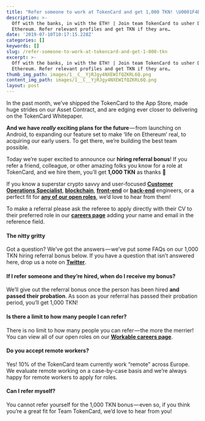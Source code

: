 ```yaml
---
title: "Refer someone to work at TokenCard and get 1,000 TKN! \U0001F4B8"
description: >-
  Off with the banks, in with the ETH! | Join team TokenCard to usher Defi on
  Ethereum. Refer relevant profiles and get TKN if they are…
date: '2019-07-10T10:17:15.228Z'
categories: []
keywords: []
slug: /refer-someone-to-work-at-tokencard-and-get-1-000-tkn
excerpt: >-
  Off with the banks, in with the ETH! | Join team TokenCard to usher Defi on
  Ethereum. Refer relevant profiles and get TKN if they are…
thumb_img_path: images/1__C__YjRJgy4NXEWIfQZKRL6Q.png
content_img_path: images/1__C__YjRJgy4NXEWIfQZKRL6Q.png
layout: post
---
```



In the past month, we’ve shipped the TokenCard to the App Store, made huge strides on our Asset Contract, and are edging ever closer to delivering on the TokenCard Whitepaper.

**And we have _really_ exciting plans for the future** — from launching on Android, to expanding our feature set to make ‘life on Ethereum’ real, to acquiring our early users. To get there, we’re building the best team possible.

Today we’re super excited to announce our **hiring referral bonus**! If you refer a friend, colleague, or other amazing folks you know for a role at TokenCard, and we hire them, you’ll get **1,000 TKN** as thanks 💸

If you know a superstar crypto savvy and user-focused [**Customer Operations Specialist**](https://tokencard.workable.com/j/F9EF2A9638?viewed=true), [**blockchain**](https://tokencard.workable.com/j/90F62A3660?viewed=true), [**front-end**](https://tokencard.workable.com/j/24FDC8F978?viewed=true) or [**back-end**](https://tokencard.workable.com/j/06EDF40089?viewed=true) engineers, or a perfect fit for [**any of our open roles**](https://tokencard.workable.com), we’d love to hear from them!

To make a referral please ask the referee to apply directly with their CV to their preferred role in our [**careers page**](https://tokencard.workable.com) adding your name and email in the reference field.

#### The nitty gritty

Got a question? We’ve got the answers — we’ve put some FAQs on our 1,000 TKN hiring referral bonus below. If you have a question that isn’t answered here, drop us a note on [**Twitter**](https://twitter.com/tokencard_io).

#### If I refer someone and they’re hired, when do I receive my bonus?

We’ll give out the referral bonus once the person has been hired **and passed their probation**. As soon as your referral has passed their probation period, you’ll get 1,000 TKN!

#### Is there a limit to how many people I can refer?

There is no limit to how many people you can refer — the more the merrier! You can view all of our open roles on our [**Workable careers page**](https://tokencard.workable.com).

#### Do you accept remote workers?

Yes! 10% of the TokenCard team currently work “remote” across Europe. We evaluate remote working on a case-by-case basis and we’re always happy for remote workers to apply for roles.

#### Can I refer myself?

You cannot refer yourself for the 1,000 TKN bonus — even so, if you think you’re a great fit for Team TokenCard, we’d love to hear from you!
